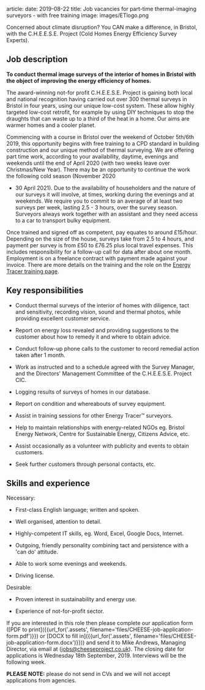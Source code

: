 article:
date: 2019-08-22
title: Job vacancies for part-time thermal-imaging surveyors - with free training
image: images/ETlogo.png

<div class="lead">
Concerned about climate disruption? You CAN make a difference, in Bristol, with
the C.H.E.E.S.E. Project (Cold Homes Energy Efficiency Survey Experts). 
</div>

## Job description

**To conduct thermal image surveys of the interior of homes in Bristol with the
object of improving the energy efficiency of homes.**

The award-winning not-for profit C.H.E.E.S.E. Project is gaining both local and
national recognition having carried out over 300 thermal surveys in Bristol in
four years, using our unique low-cost system. These allow highly targeted
low-cost retrofit, for example by using DIY techniques to stop the draughts
that can waste up to a third of the heat in a home. Our aims are warmer homes
and a cooler planet.

Commencing with a course in Bristol over the weekend of October 5th/6th 2019,
this opportunity begins with free training to a CPD standard in building
construction and our unique method of thermal surveying. We are offering part
time work, according to your availability, daytime, evenings and weekends until
the end of April 2020 (with two weeks leave over Christmas/New Year). There may
be an opportunity to continue the work the following cold season (November 2020
- 30 April 2021). Due to the availability of householders and the nature of our
surveys it will involve, at times, working during the evenings and at weekends.
We require you to commit to an average of at least two surveys per week,
lasting 2.5 - 3 hours, over the survey season. Surveyors always work together
with an assistant and they need access to a car to transport bulky equipment.

Once trained and signed off as competent, pay equates to around £15/hour.
Depending on the size of the house, surveys take from 2.5 to 4 hours, and
payment per survey is from £50 to £76.25 plus local travel expenses. This
includes responsibility for a follow-up call for data after about one month.
Employment is on a freelance contract with payment made against your invoice.
There are more details on the training and the role on the [Energy Tracer
training page](/energy-tracer-training). 

## Key responsibilities

-	Conduct thermal surveys of the interior of homes with diligence, tact and
	sensitivity, recording vision, sound and thermal photos, while providing
excellent customer service.

-	Report on energy loss revealed and providing suggestions to the customer
	about how to remedy it and where to obtain advice.

-	Conduct follow-up phone calls to the customer to record remedial action taken
	after 1 month.

-	Work as instructed and to a schedule agreed with the Survey Manager, and the
	Directors' Management Committee of the C.H.E.E.S.E. Project CIC. 

-	Logging results of surveys of homes in our database.

-	Report on condition and whereabouts of survey equipment.

-	Assist in training sessions for other Energy Tracer™ surveyors.

-	Help to maintain relationships with energy-related NGOs eg. Bristol Energy
	Network, Centre for Sustainable Energy, Citizens Advice, etc.

-	Assist occasionally as a volunteer with publicity and events to obtain customers.

-	Seek further customers through personal contacts, etc. 

## Skills and experience

Necessary:

-	First-class English language; written and spoken.

-	Well organised, attention to detail.

-	Highly-competent IT skills, eg. Word, Excel, Google Docs, Internet.

-	Outgoing, friendly personality combining tact and persistence with a 'can do' attitude.

-	Able to work some evenings and weekends. 

-	Driving license.

Desirable:

-	Proven interest in sustainability and energy use.

-	Experience of not-for-profit sector. 

If you are interested in this role then please complete our application
form
([PDF to print]({{url_for('.assets', filename='files/CHEESE-job-application-form.pdf')}})
or
[DOCX to fill in]({{url_for('.assets', filename='files/CHEESE-job-application-form.docx')}}))
and send it to Mike Andrews, Managing Director, via email at
([jobs@cheeseproject.co.uk](mailto:jobs@cheeseproject.co.uk)).
The closing date for applications is Wednesday 18th September, 2019.
Interviews will be the following week.

**PLEASE NOTE:** please do not send in CVs and we will not accept applications from
agencies.
